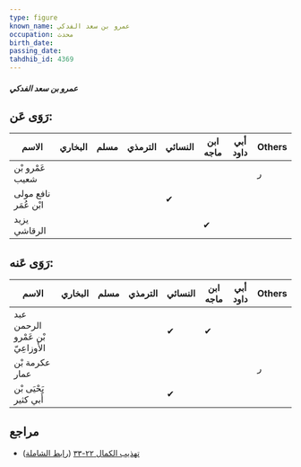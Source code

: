 ```yaml
---
type: figure
known_name: عمرو بن سعد الفدكي
occupation: محدث
birth_date:
passing_date:
tahdhib_id: 4369
---
```

##### عمرو بن سعد الفدكي

## رَوَى عَن:
| الاسم                | البخاري | مسلم | الترمذي | النسائي | ابن ماجه | أبي داود | Others |
| -------------------- | ------- | ---- | ------- | ------- | -------- | -------- | ------ |
| عَمْرو بْن شعيب      |         |      |         |         |          |          | ر      |
| نافع مولى ابْن عُمَر |         |      |         | ✔       |          |          |        |
| يزيد الرقاشي         |         |      |         |         | ✔        |          |        |
## رَوَى عَنه:
| الاسم                             | البخاري | مسلم | الترمذي | النسائي | ابن ماجه | أبي داود | Others |
| --------------------------------- | ------- | ---- | ------- | ------- | -------- | -------- | ------ |
| عبد الرحمن بْن عَمْرو الأَوزاعِيّ |         |      |         | ✔       | ✔        |          |        |
| عكرمة بْن عمار                    |         |      |         |         |          |          | ر      |
| يَحْيَى بْن أَبي كثير             |         |      |         | ✔       |          |          |        |
## مراجع
- [تهذيب الكمال ٢٢-٣٣](obsidian://open?vault=Tahdhib-al-Kamal&file=Figures/٤٣٦٩-عمرو%20بن%20سعد%20الفدكي) ([رابط الشاملة](https://shamela.ws/book/3722/11286))